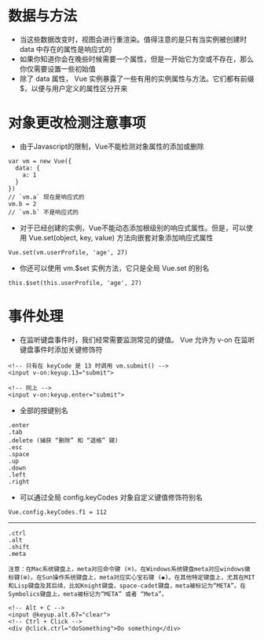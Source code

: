 # 数据与方法
- 当这些数据改变时，视图会进行重渲染。值得注意的是只有当实例被创建时 data 中存在的属性是响应式的
- 如果你知道你会在晚些时候需要一个属性，但是一开始它为空或不存在，那么你仅需要设置一些初始值
- 除了 data 属性， Vue 实例暴露了一些有用的实例属性与方法。它们都有前缀 $，以便与用户定义的属性区分开来
# 对象更改检测注意事项
- 由于Javascript的限制，Vue不能检测对象属性的添加或删除
```
var vm = new Vue({
  data: {
    a: 1
  }
})
// `vm.a` 现在是响应式的
vm.b = 2
// `vm.b` 不是响应式的
```
- 对于已经创建的实例，Vue不能动态添加根级别的响应式属性。但是，可以使用 Vue.set(object, key, value) 方法向嵌套对象添加响应式属性
```
Vue.set(vm.userProfile, 'age', 27)
```
- 你还可以使用 vm.$set 实例方法，它只是全局 Vue.set 的别名
```
this.$set(this.userProfile, 'age', 27)
```
# 事件处理
- 在监听键盘事件时，我们经常需要监测常见的键值。 Vue 允许为 v-on 在监听键盘事件时添加关键修饰符
```
<!-- 只有在 keyCode 是 13 时调用 vm.submit() -->
<input v-on:keyup.13="submit">

<!-- 同上 -->
<input v-on:keyup.enter="submit">
```
- 全部的按键别名
```
.enter
.tab
.delete (捕获 “删除” 和 “退格” 键)
.esc
.space
.up
.down
.left
.right
```
- 可以通过全局 config.keyCodes 对象自定义键值修饰符别名
```
Vue.config.keyCodes.f1 = 112
```
-----
```
.ctrl
.alt
.shift
.meta

注意：在Mac系统键盘上，meta对应命令键 (⌘)。在Windows系统键盘meta对应windows徽标键(⊞)。在Sun操作系统键盘上，meta对应实心宝石键 (◆)。在其他特定键盘上，尤其在MIT和Lisp键盘及其后续，比如Knight键盘，space-cadet键盘，meta被标记为“META”。在Symbolics键盘上，meta被标记为“META” 或者 “Meta”。
```

```
<!-- Alt + C -->
<input @keyup.alt.67="clear">
<!-- Ctrl + Click -->
<div @click.ctrl="doSomething">Do something</div>
```